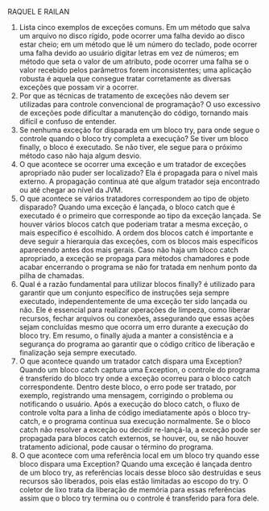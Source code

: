 RAQUEL E RAILAN


1. Lista cinco exemplos de exceções comuns.
Em um método que salva um arquivo no disco rígido, pode ocorrer uma falha devido ao disco estar cheio; em um método que lê um número do teclado, pode ocorrer uma falha devido ao usuário digitar letras em vez de números; em método que seta o valor de um atributo, pode ocorrer uma falha se o valor recebido pelos parâmetros forem inconsistentes; uma aplicação robusta é aquela que consegue tratar corretamente as diversas exceções que possam vir a ocorrer.
2. Por que as técnicas de tratamento de exceções não devem ser utilizadas para controle convencional de programação?
O uso excessivo de exceções pode dificultar a manutenção do código, tornando mais difícil e confuso de entender.
3. Se nenhuma exceção for disparada em um bloco try, para onde segue o controle quando o bloco try completa a execução?
Se tiver um bloco finally, o bloco é executado. Se não tiver, ele segue para o próximo método caso não haja algum desvio.
4. O que acontece se ocorrer uma exceção e um tratador de exceções apropriado não puder ser localizado?
Ela é propagada para o nível mais externo. A propagação continua até que algum tratador seja encontrado ou até chegar ao nível da JVM.
5. O que acontece se vários tratadores correspondem ao tipo de objeto disparado?
Quando uma exceção é lançada, o bloco catch que é executado é o primeiro que corresponde ao tipo da exceção lançada. Se houver vários blocos catch que poderiam tratar a mesma exceção, o mais específico é escolhido. A ordem dos blocos catch é importante e deve seguir a hierarquia das exceções, com os blocos mais específicos aparecendo antes dos mais gerais. Caso não haja um bloco catch apropriado, a exceção se propaga para métodos chamadores e pode acabar encerrando o programa se não for tratada em nenhum ponto da pilha de chamadas.
6. Qual é a razão fundamental para utilizar blocos finally?
é utilizado para garantir que um conjunto específico de instruções seja sempre executado, independentemente de uma exceção ter sido lançada ou não. Ele é essencial para realizar operações de limpeza, como liberar recursos, fechar arquivos ou conexões, assegurando que essas ações sejam concluídas mesmo que ocorra um erro durante a execução do bloco try. Em resumo, o finally ajuda a manter a consistência e a segurança do programa ao garantir que o código crítico de liberação e finalização seja sempre executado.
7. O que acontece quando um tratador catch dispara uma Exception?
Quando um bloco catch captura uma Exception, o controle do programa é transferido do bloco try onde a exceção ocorreu para o bloco catch correspondente. Dentro deste bloco, o erro pode ser tratado, por exemplo, registrando uma mensagem, corrigindo o problema ou notificando o usuário. Após a execução do bloco catch, o fluxo de controle volta para a linha de código imediatamente após o bloco try-catch, e o programa continua sua execução normalmente. Se o bloco catch não resolver a exceção ou decidir re-lançá-la, a exceção pode ser propagada para blocos catch externos, se houver, ou, se não houver tratamento adicional, pode causar o término do programa.
8. O que acontece com uma referência local em um bloco try quando esse bloco dispara uma Exception?
Quando uma exceção é lançada dentro de um bloco try, as referências locais desse bloco são destruídas e seus recursos são liberados, pois elas estão limitadas ao escopo do try. O coletor de lixo trata da liberação de memória para essas referências assim que o bloco try termina ou o controle é transferido para fora dele.

